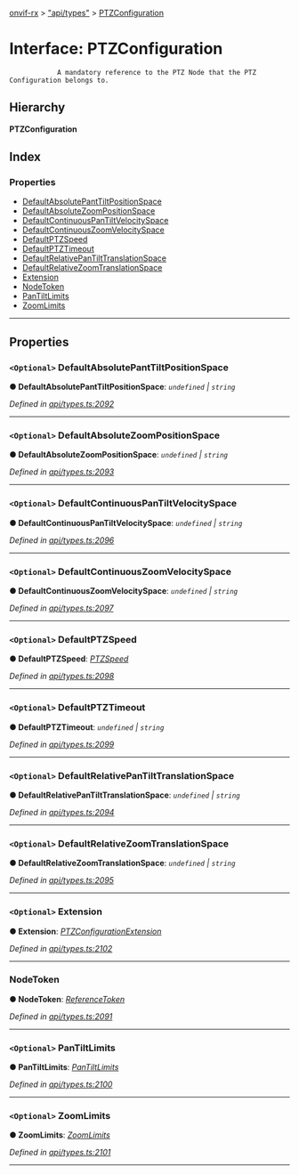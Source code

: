 [onvif-rx](../README.md) > ["api/types"](../modules/_api_types_.md) > [PTZConfiguration](../interfaces/_api_types_.ptzconfiguration.md)

# Interface: PTZConfiguration

```
            A mandatory reference to the PTZ Node that the PTZ Configuration belongs to.
```

## Hierarchy

**PTZConfiguration**

## Index

### Properties

* [DefaultAbsolutePantTiltPositionSpace](_api_types_.ptzconfiguration.md#defaultabsolutepanttiltpositionspace)
* [DefaultAbsoluteZoomPositionSpace](_api_types_.ptzconfiguration.md#defaultabsolutezoompositionspace)
* [DefaultContinuousPanTiltVelocitySpace](_api_types_.ptzconfiguration.md#defaultcontinuouspantiltvelocityspace)
* [DefaultContinuousZoomVelocitySpace](_api_types_.ptzconfiguration.md#defaultcontinuouszoomvelocityspace)
* [DefaultPTZSpeed](_api_types_.ptzconfiguration.md#defaultptzspeed)
* [DefaultPTZTimeout](_api_types_.ptzconfiguration.md#defaultptztimeout)
* [DefaultRelativePanTiltTranslationSpace](_api_types_.ptzconfiguration.md#defaultrelativepantilttranslationspace)
* [DefaultRelativeZoomTranslationSpace](_api_types_.ptzconfiguration.md#defaultrelativezoomtranslationspace)
* [Extension](_api_types_.ptzconfiguration.md#extension)
* [NodeToken](_api_types_.ptzconfiguration.md#nodetoken)
* [PanTiltLimits](_api_types_.ptzconfiguration.md#pantiltlimits)
* [ZoomLimits](_api_types_.ptzconfiguration.md#zoomlimits)

---

## Properties

<a id="defaultabsolutepanttiltpositionspace"></a>

### `<Optional>` DefaultAbsolutePantTiltPositionSpace

**● DefaultAbsolutePantTiltPositionSpace**: *`undefined` \| `string`*

*Defined in [api/types.ts:2092](https://github.com/patrickmichalina/onvif-rx/blob/034e4d6/src/api/types.ts#L2092)*

___
<a id="defaultabsolutezoompositionspace"></a>

### `<Optional>` DefaultAbsoluteZoomPositionSpace

**● DefaultAbsoluteZoomPositionSpace**: *`undefined` \| `string`*

*Defined in [api/types.ts:2093](https://github.com/patrickmichalina/onvif-rx/blob/034e4d6/src/api/types.ts#L2093)*

___
<a id="defaultcontinuouspantiltvelocityspace"></a>

### `<Optional>` DefaultContinuousPanTiltVelocitySpace

**● DefaultContinuousPanTiltVelocitySpace**: *`undefined` \| `string`*

*Defined in [api/types.ts:2096](https://github.com/patrickmichalina/onvif-rx/blob/034e4d6/src/api/types.ts#L2096)*

___
<a id="defaultcontinuouszoomvelocityspace"></a>

### `<Optional>` DefaultContinuousZoomVelocitySpace

**● DefaultContinuousZoomVelocitySpace**: *`undefined` \| `string`*

*Defined in [api/types.ts:2097](https://github.com/patrickmichalina/onvif-rx/blob/034e4d6/src/api/types.ts#L2097)*

___
<a id="defaultptzspeed"></a>

### `<Optional>` DefaultPTZSpeed

**● DefaultPTZSpeed**: *[PTZSpeed](_api_types_.ptzspeed.md)*

*Defined in [api/types.ts:2098](https://github.com/patrickmichalina/onvif-rx/blob/034e4d6/src/api/types.ts#L2098)*

___
<a id="defaultptztimeout"></a>

### `<Optional>` DefaultPTZTimeout

**● DefaultPTZTimeout**: *`undefined` \| `string`*

*Defined in [api/types.ts:2099](https://github.com/patrickmichalina/onvif-rx/blob/034e4d6/src/api/types.ts#L2099)*

___
<a id="defaultrelativepantilttranslationspace"></a>

### `<Optional>` DefaultRelativePanTiltTranslationSpace

**● DefaultRelativePanTiltTranslationSpace**: *`undefined` \| `string`*

*Defined in [api/types.ts:2094](https://github.com/patrickmichalina/onvif-rx/blob/034e4d6/src/api/types.ts#L2094)*

___
<a id="defaultrelativezoomtranslationspace"></a>

### `<Optional>` DefaultRelativeZoomTranslationSpace

**● DefaultRelativeZoomTranslationSpace**: *`undefined` \| `string`*

*Defined in [api/types.ts:2095](https://github.com/patrickmichalina/onvif-rx/blob/034e4d6/src/api/types.ts#L2095)*

___
<a id="extension"></a>

### `<Optional>` Extension

**● Extension**: *[PTZConfigurationExtension](_api_types_.ptzconfigurationextension.md)*

*Defined in [api/types.ts:2102](https://github.com/patrickmichalina/onvif-rx/blob/034e4d6/src/api/types.ts#L2102)*

___
<a id="nodetoken"></a>

###  NodeToken

**● NodeToken**: *[ReferenceToken](../modules/_api_types_.md#referencetoken)*

*Defined in [api/types.ts:2091](https://github.com/patrickmichalina/onvif-rx/blob/034e4d6/src/api/types.ts#L2091)*

___
<a id="pantiltlimits"></a>

### `<Optional>` PanTiltLimits

**● PanTiltLimits**: *[PanTiltLimits](_api_types_.ptzconfiguration.md#pantiltlimits)*

*Defined in [api/types.ts:2100](https://github.com/patrickmichalina/onvif-rx/blob/034e4d6/src/api/types.ts#L2100)*

___
<a id="zoomlimits"></a>

### `<Optional>` ZoomLimits

**● ZoomLimits**: *[ZoomLimits](_api_types_.ptzconfiguration.md#zoomlimits)*

*Defined in [api/types.ts:2101](https://github.com/patrickmichalina/onvif-rx/blob/034e4d6/src/api/types.ts#L2101)*

___

